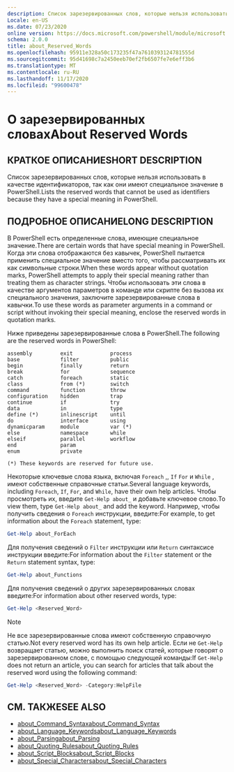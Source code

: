 ```yaml
---
description: Список зарезервированных слов, которые нельзя использовать в качестве идентификаторов, так как они имеют специальное значение в PowerShell.
Locale: en-US
ms.date: 07/23/2020
online version: https://docs.microsoft.com/powershell/module/microsoft.powershell.core/about/about_reserved_words?view=powershell-7.2&WT.mc_id=ps-gethelp
schema: 2.0.0
title: about_Reserved_Words
ms.openlocfilehash: 95911e328a50c173235f47a7610393124781555d
ms.sourcegitcommit: 95d41698c7a2450eeb70ef2fb6507fe7e6eff3b6
ms.translationtype: MT
ms.contentlocale: ru-RU
ms.lasthandoff: 11/17/2020
ms.locfileid: "99600478"
---
```

# <a name="about-reserved-words"></a><span data-ttu-id="21f01-103">О зарезервированных словах</span><span class="sxs-lookup"><span data-stu-id="21f01-103">About Reserved Words</span></span>

## <a name="short-description"></a><span data-ttu-id="21f01-104">КРАТКОЕ ОПИСАНИЕ</span><span class="sxs-lookup"><span data-stu-id="21f01-104">SHORT DESCRIPTION</span></span>
<span data-ttu-id="21f01-105">Список зарезервированных слов, которые нельзя использовать в качестве идентификаторов, так как они имеют специальное значение в PowerShell.</span><span class="sxs-lookup"><span data-stu-id="21f01-105">Lists the reserved words that cannot be used as identifiers because they have a special meaning in PowerShell.</span></span>

## <a name="long-description"></a><span data-ttu-id="21f01-106">ПОДРОБНОЕ ОПИСАНИЕ</span><span class="sxs-lookup"><span data-stu-id="21f01-106">LONG DESCRIPTION</span></span>

<span data-ttu-id="21f01-107">В PowerShell есть определенные слова, имеющие специальное значение.</span><span class="sxs-lookup"><span data-stu-id="21f01-107">There are certain words that have special meaning in PowerShell.</span></span> <span data-ttu-id="21f01-108">Когда эти слова отображаются без кавычек, PowerShell пытается применить специальное значение вместо того, чтобы рассматривать их как символьные строки.</span><span class="sxs-lookup"><span data-stu-id="21f01-108">When these words appear without quotation marks, PowerShell attempts to apply their special meaning rather than treating them as character strings.</span></span> <span data-ttu-id="21f01-109">Чтобы использовать эти слова в качестве аргументов параметров в команде или скрипте без вызова их специального значения, заключите зарезервированные слова в кавычки.</span><span class="sxs-lookup"><span data-stu-id="21f01-109">To use these words as parameter arguments in a command or script without invoking their special meaning, enclose the reserved words in quotation marks.</span></span>

<span data-ttu-id="21f01-110">Ниже приведены зарезервированные слова в PowerShell.</span><span class="sxs-lookup"><span data-stu-id="21f01-110">The following are the reserved words in PowerShell:</span></span>

```
assembly         exit            process
base             filter          public
begin            finally         return
break            for             sequence
catch            foreach         static
class            from (*)        switch
command          function        throw
configuration    hidden          trap
continue         if              try
data             in              type
define (*)       inlinescript    until
do               interface       using
dynamicparam     module          var (*)
else             namespace       while
elseif           parallel        workflow
end              param
enum             private

(*) These keywords are reserved for future use.
```

<span data-ttu-id="21f01-111">Некоторые ключевые слова языка, включая `Foreach` ,, `If` `For` и `While` , имеют собственные справочные статьи.</span><span class="sxs-lookup"><span data-stu-id="21f01-111">Several language keywords, including `Foreach`, `If`, `For`, and `While`, have their own help articles.</span></span> <span data-ttu-id="21f01-112">Чтобы просмотреть их, введите `Get-Help about_` и добавьте ключевое слово.</span><span class="sxs-lookup"><span data-stu-id="21f01-112">To view them, type `Get-Help about_` and add the keyword.</span></span> <span data-ttu-id="21f01-113">Например, чтобы получить сведения о `Foreach` инструкции, введите:</span><span class="sxs-lookup"><span data-stu-id="21f01-113">For example, to get information about the `Foreach` statement, type:</span></span>

```powershell
Get-Help about_ForEach
```

<span data-ttu-id="21f01-114">Для получения сведений о `Filter` инструкции или `Return` синтаксисе инструкции введите:</span><span class="sxs-lookup"><span data-stu-id="21f01-114">For information about the `Filter` statement or the `Return` statement syntax, type:</span></span>

```powershell
Get-Help about_Functions
```

<span data-ttu-id="21f01-115">Для получения сведений о других зарезервированных словах введите:</span><span class="sxs-lookup"><span data-stu-id="21f01-115">For information about other reserved words, type:</span></span>

```powershell
Get-Help <Reserved_Word>
```

> [!NOTE]
> <span data-ttu-id="21f01-116">Не все зарезервированные слова имеют собственную справочную статью.</span><span class="sxs-lookup"><span data-stu-id="21f01-116">Not every reserved word has its own help article.</span></span> <span data-ttu-id="21f01-117">Если не `Get-Help` возвращает статью, можно выполнить поиск статей, которые говорят о зарезервированном слове, с помощью следующей команды:</span><span class="sxs-lookup"><span data-stu-id="21f01-117">If `Get-Help` does not return an article, you can search for articles that talk about the reserved word using the following command:</span></span>
>
> ```powershell
> Get-Help <Reserved_Word> -Category:HelpFile
> ```

## <a name="see-also"></a><span data-ttu-id="21f01-118">СМ. ТАКЖЕ</span><span class="sxs-lookup"><span data-stu-id="21f01-118">SEE ALSO</span></span>

- [<span data-ttu-id="21f01-119">about_Command_Syntax</span><span class="sxs-lookup"><span data-stu-id="21f01-119">about_Command_Syntax</span></span>](about_Command_Syntax.md)
- [<span data-ttu-id="21f01-120">about_Language_Keywords</span><span class="sxs-lookup"><span data-stu-id="21f01-120">about_Language_Keywords</span></span>](about_Language_Keywords.md)
- [<span data-ttu-id="21f01-121">about_Parsing</span><span class="sxs-lookup"><span data-stu-id="21f01-121">about_Parsing</span></span>](about_Parsing.md)
- [<span data-ttu-id="21f01-122">about_Quoting_Rules</span><span class="sxs-lookup"><span data-stu-id="21f01-122">about_Quoting_Rules</span></span>](about_Quoting_Rules.md)
- [<span data-ttu-id="21f01-123">about_Script_Blocks</span><span class="sxs-lookup"><span data-stu-id="21f01-123">about_Script_Blocks</span></span>](about_Script_Blocks.md)
- [<span data-ttu-id="21f01-124">about_Special_Characters</span><span class="sxs-lookup"><span data-stu-id="21f01-124">about_Special_Characters</span></span>](about_Special_Characters.md)
